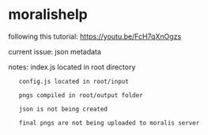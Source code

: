 # moralishelp
following this tutorial: https://youtu.be/FcH7qXnOgzs

current issue: json metadata

notes: index.js located in root directory

       config.js located in root/input
       
       pngs compiled in root/output folder
       
       json is not being created
       
       final pngs are not being uploaded to moralis server
